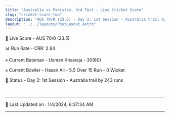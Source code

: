 ```yaml
---
title: "Australia vs Pakistan, 3rd Test - Live Cricket Score"
slug: "cricket-score-two"
description: "AUS 70/0 (23.5) - Day 2: 1st Session - Australia trail by 243 runs."
layout: "../../layouts/PostLayout.astro"
---
```


🔴 Live Score - AUS 70/0 (23.5)  

📊 Run Rate - CRR: 2.94  

✊ Current Batsman - Usman Khawaja - 30(80)  

✊ Current Bowler - Hasan Ali - 5.5 Over 15 Run - 0 Wicket  

📑 Status - Day 2: 1st Session - Australia trail by 243 runs

<br />

***

📝 Last Updated on : 1/4/2024, 6:37:34 AM

***

